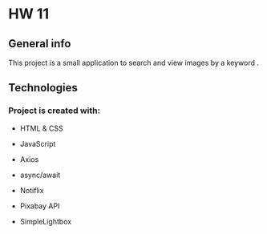 # HW 11


## General info
This project is a small application to search and view images by a keyword .

## Technologies

### Project is created with:

- HTML & CSS

- JavaScript

- Axios

- async/await

- Notiflix

- Pixabay API

- SimpleLightbox
